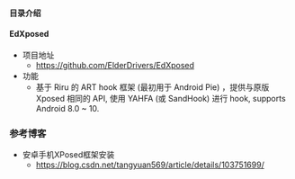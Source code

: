 #### 目录介绍





#### EdXposed
- 项目地址
    - https://github.com/ElderDrivers/EdXposed
- 功能
    - 基于 Riru 的 ART hook 框架 (最初用于 Android Pie) ，提供与原版 Xposed 相同的 API, 使用 YAHFA (或 SandHook) 进行 hook, supports Android 8.0 ~ 10.




### 参考博客
- 安卓手机XPosed框架安装
    - https://blog.csdn.net/tangyuan569/article/details/103751699/













